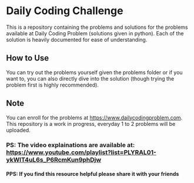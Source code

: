 # Daily Coding Challenge
This is a repository containing the problems and solutions for the problems available at Daily Coding Problem (solutions given in python).
Each of the solution is heavily documented for ease of understanding.

## How to Use
You can try out the problems yourself given the problems folder or if you want to, you can also directly dive into the solution (though trying the problem first is highly recommended).

## Note
You can enroll for the problems at https://www.dailycodingproblem.com.
This repository is a work in progress, everyday 1 to 2 problems will be uploaded.

### PS: The video explainations are available at: https://www.youtube.com/playlist?list=PLYRAL01-ykWlT4uL6s_P6RcmKun9phDjw

#### PPS: If you find this resource helpful please share it with your friends
